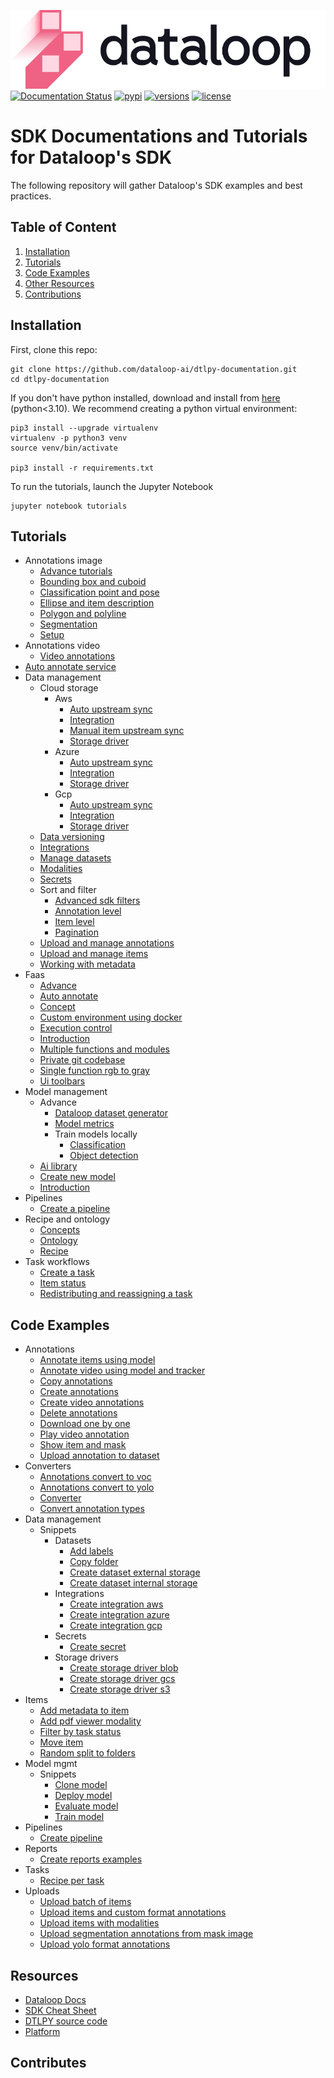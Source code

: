 ![LOGO](assets/site/logo.svg)
[![Documentation Status](https://readthedocs.org/projects/dtlpy/badge/?version=latest)](https://sdk-docs.dataloop.ai/en/latest/?badge=latest)
[![pypi](https://img.shields.io/pypi/v/dtlpy.svg)](https://pypi.org/project/dtlpy/)
[![versions](https://img.shields.io/pypi/pyversions/dtlpy.svg)](https://github.com/dataloop-ai/dtlpy)
[![license](https://img.shields.io/github/license/dataloop-ai/dtlpy-documentation.svg)](https://github.com/dataloop-ai/dtlpy-documentation/blob/master/LICENSE)

# SDK Documentations and Tutorials for Dataloop's SDK

The following repository will gather Dataloop's SDK examples and best practices.

## Table of Content

1. [Installation](#installation)
1. [Tutorials](#tutorials)
1. [Code Examples](#code-examples)
1. [Other Resources](#resources)
1. [Contributions](#contributes)

## Installation

First, clone this repo:

```
git clone https://github.com/dataloop-ai/dtlpy-documentation.git
cd dtlpy-documentation
```

If you don't have python installed, download and install from [here](https://www.python.org/downloads/) (python<3.10).
We recommend creating a python virtual environment:

```
pip3 install --upgrade virtualenv
virtualenv -p python3 venv
source venv/bin/activate

pip3 install -r requirements.txt
```

To run the tutorials, launch the Jupyter Notebook

```
jupyter notebook tutorials
```

## Tutorials

* Annotations image
  *  [Advance tutorials](tutorials/annotations_image/advance_tutorials/chapter.ipynb)
  *  [Bounding box and cuboid](tutorials/annotations_image/bounding_box_and_cuboid/chapter.ipynb)
  *  [Classification point and pose](tutorials/annotations_image/classification_point_and_pose/chapter.ipynb)
  *  [Ellipse and item description](tutorials/annotations_image/ellipse_and_item_description/chapter.ipynb)
  *  [Polygon and polyline](tutorials/annotations_image/polygon_and_polyline/chapter.ipynb)
  *  [Segmentation](tutorials/annotations_image/segmentation/chapter.ipynb)
  *  [Setup](tutorials/annotations_image/setup/chapter.ipynb)
* Annotations video
  *  [Video annotations](tutorials/annotations_video/video_annotations/chapter.ipynb)
*  [Auto annotate service](tutorials/auto_annotate_service/chapter.ipynb)
* Data management
  * Cloud storage
    * Aws
      *  [Auto upstream sync](tutorials/data_management/cloud_storage/aws/auto_upstream_sync/chapter.ipynb)
      *  [Integration](tutorials/data_management/cloud_storage/aws/integration/chapter.ipynb)
      *  [Manual item upstream sync](tutorials/data_management/cloud_storage/aws/manual_item_upstream_sync/chapter.ipynb)
      *  [Storage driver](tutorials/data_management/cloud_storage/aws/storage_driver/chapter.ipynb)
    * Azure
      *  [Auto upstream sync](tutorials/data_management/cloud_storage/azure/auto_upstream_sync/chapter.ipynb)
      *  [Integration](tutorials/data_management/cloud_storage/azure/integration/chapter.ipynb)
      *  [Storage driver](tutorials/data_management/cloud_storage/azure/storage_driver/chapter.ipynb)
    * Gcp
      *  [Auto upstream sync](tutorials/data_management/cloud_storage/gcp/auto_upstream_sync/chapter.ipynb)
      *  [Integration](tutorials/data_management/cloud_storage/gcp/integration/chapter.ipynb)
      *  [Storage driver](tutorials/data_management/cloud_storage/gcp/storage_driver/chapter.ipynb)
  *  [Data versioning](tutorials/data_management/data_versioning/chapter.ipynb)
  *  [Integrations](tutorials/data_management/integrations/chapter.ipynb)
  *  [Manage datasets](tutorials/data_management/manage_datasets/chapter.ipynb)
  *  [Modalities](tutorials/data_management/modalities/chapter.ipynb)
  *  [Secrets](tutorials/data_management/secrets/chapter.ipynb)
  * Sort and filter
    *  [Advanced sdk filters](tutorials/data_management/sort_and_filter/advanced_sdk_filters/chapter.ipynb)
    *  [Annotation level](tutorials/data_management/sort_and_filter/annotation_level/chapter.ipynb)
    *  [Item level](tutorials/data_management/sort_and_filter/item_level/chapter.ipynb)
    *  [Pagination](tutorials/data_management/sort_and_filter/pagination/chapter.ipynb)
  *  [Upload and manage annotations](tutorials/data_management/upload_and_manage_annotations/chapter.ipynb)
  *  [Upload and manage items](tutorials/data_management/upload_and_manage_items/chapter.ipynb)
  *  [Working with metadata](tutorials/data_management/working_with_metadata/chapter.ipynb)
* Faas
  *  [Advance](tutorials/faas/advance/chapter.ipynb)
  *  [Auto annotate](tutorials/faas/auto_annotate/chapter.ipynb)
  *  [Concept](tutorials/faas/concept/chapter.ipynb)
  *  [Custom environment using docker](tutorials/faas/custom_environment_using_docker/chapter.ipynb)
  *  [Execution control](tutorials/faas/execution_control/chapter.ipynb)
  *  [Introduction](tutorials/faas/introduction/chapter.ipynb)
  *  [Multiple functions and modules](tutorials/faas/multiple_functions_and_modules/chapter.ipynb)
  *  [Private git codebase](tutorials/faas/private_git_codebase/chapter.ipynb)
  *  [Single function rgb to gray](tutorials/faas/single_function_rgb_to_gray/chapter.ipynb)
  *  [Ui toolbars](tutorials/faas/ui_toolbars/chapter.ipynb)
* Model management
  * Advance
    *  [Dataloop dataset generator](tutorials/model_management/advance/dataloop_dataset_generator/chapter.ipynb)
    *  [Model metrics](tutorials/model_management/advance/model_metrics/chapter.ipynb)
    * Train models locally
      *  [Classification](tutorials/model_management/advance/train_models_locally/classification/chapter.ipynb)
      *  [Object detection](tutorials/model_management/advance/train_models_locally/object_detection/chapter.ipynb)
  *  [Ai library](tutorials/model_management/ai_library/chapter.ipynb)
  *  [Create new model](tutorials/model_management/create_new_model/chapter.ipynb)
  *  [Introduction](tutorials/model_management/introduction/chapter.ipynb)
* Pipelines
  *  [Create a pipeline](tutorials/pipelines/create_a_pipeline/chapter.ipynb)
* Recipe and ontology
  *  [Concepts](tutorials/recipe_and_ontology/concepts/chapter.ipynb)
  *  [Ontology](tutorials/recipe_and_ontology/ontology/chapter.ipynb)
  *  [Recipe](tutorials/recipe_and_ontology/recipe/chapter.ipynb)
* Task workflows
  *  [Create a task](tutorials/task_workflows/create_a_task/chapter.ipynb)
  *  [Item status](tutorials/task_workflows/item_status/chapter.ipynb)
  *  [Redistributing and reassigning a task](tutorials/task_workflows/redistributing_and_reassigning_a_task/chapter.ipynb)

## Code Examples

* Annotations
  *  [Annotate items using model](examples/annotations/annotate_items_using_model.py)
  *  [Annotate video using model and tracker](examples/annotations/annotate_video_using_model_and_tracker.py)
  *  [Copy annotations](examples/annotations/copy_annotations.py)
  *  [Create annotations](examples/annotations/create_annotations.py)
  *  [Create video annotations](examples/annotations/create_video_annotations.py)
  *  [Delete annotations](examples/annotations/delete_annotations.py)
  *  [Download one by one](examples/annotations/download_one_by_one.py)
  *  [Play video annotation](examples/annotations/play_video_annotation.py)
  *  [Show item and mask](examples/annotations/show_item_and_mask.py)
  *  [Upload annotation to dataset](examples/annotations/upload_annotation_to_dataset.py)
* Converters
  *  [Annotations convert to voc](examples/converters/annotations_convert_to_voc.py)
  *  [Annotations convert to yolo](examples/converters/annotations_convert_to_yolo.py)
  *  [Converter](examples/converters/converter.py)
  *  [Convert annotation types](examples/converters/convert_annotation_types.py)
* Data management
  * Snippets
    * Datasets
      *  [Add labels](examples/data_management/snippets/datasets/add_labels.py)
      *  [Copy folder](examples/data_management/snippets/datasets/copy_folder.py)
      *  [Create dataset external storage](examples/data_management/snippets/datasets/create_dataset_external_storage.py)
      *  [Create dataset internal storage](examples/data_management/snippets/datasets/create_dataset_internal_storage.py)
    * Integrations
      *  [Create integration aws](examples/data_management/snippets/integrations/create_integration_aws.py)
      *  [Create integration azure](examples/data_management/snippets/integrations/create_integration_azure.py)
      *  [Create integration gcp](examples/data_management/snippets/integrations/create_integration_gcp.py)
    * Secrets
      *  [Create secret](examples/data_management/snippets/secrets/create_secret.py)
    * Storage drivers
      *  [Create storage driver blob](examples/data_management/snippets/storage_drivers/create_storage_driver_blob.py)
      *  [Create storage driver gcs](examples/data_management/snippets/storage_drivers/create_storage_driver_gcs.py)
      *  [Create storage driver s3](examples/data_management/snippets/storage_drivers/create_storage_driver_s3.py)
* Items
  *  [Add metadata to item](examples/items/add_metadata_to_item.py)
  *  [Add pdf viewer modality](examples/items/add_pdf_viewer_modality.py)
  *  [Filter by task status](examples/items/filter_by_task_status.py)
  *  [Move item](examples/items/move_item.py)
  *  [Random split to folders](examples/items/random_split_to_folders.py)
* Model mgmt
  * Snippets
    *  [Clone model](examples/model_mgmt/snippets/clone_model.py)
    *  [Deploy model](examples/model_mgmt/snippets/deploy_model.py)
    *  [Evaluate model](examples/model_mgmt/snippets/evaluate_model.py)
    *  [Train model](examples/model_mgmt/snippets/train_model.py)
* Pipelines
  *  [Create pipeline](examples/pipelines/create_pipeline.py)
* Reports
  *  [Create reports examples](examples/reports/create_reports_examples.py)
* Tasks
  *  [Recipe per task](examples/tasks/recipe_per_task.py)
* Uploads
  *  [Upload batch of items](examples/uploads/upload_batch_of_items.py)
  *  [Upload items and custom format annotations](examples/uploads/upload_items_and_custom_format_annotations.py)
  *  [Upload items with modalities](examples/uploads/upload_items_with_modalities.py)
  *  [Upload segmentation annotations from mask image](examples/uploads/upload_segmentation_annotations_from_mask_image.py)
  *  [Upload yolo format annotations](examples/uploads/upload_yolo_format_annotations.py)

## Resources

* [Dataloop Docs](https://dataloop.ai/docs)
* [SDK Cheat Sheet](https://dataloop.ai/docs/sdk-cheatsheet?highlight=cheat)
* [DTLPY source code](https://github.com/dataloop-ai/dtlpy)
* [Platform](https://console.dataloop.ai/)

## Contributes
